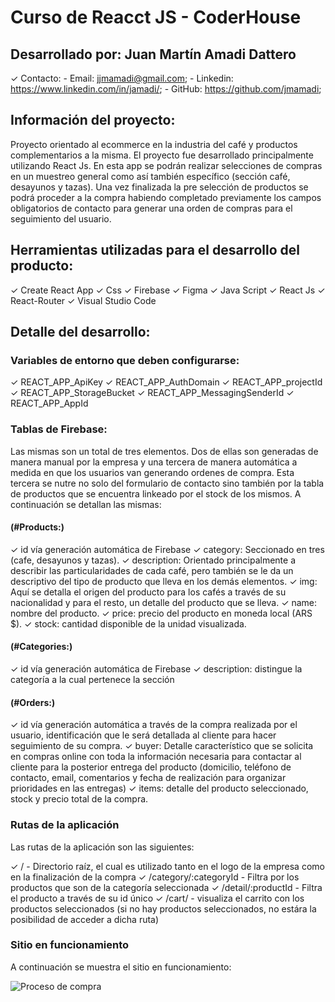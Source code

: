 # Curso de Reacct JS - CoderHouse

## Desarrollado por: Juan Martín Amadi Dattero

✓ Contacto:
    - Email: jjmamadi@gmail.com;
    - Linkedin: https://www.linkedin.com/in/jamadi/;
    - GitHub: https://github.com/jmamadi;

## Información del proyecto:

Proyecto orientado al ecommerce en la industria del café y productos complementarios a la misma. El proyecto fue desarrollado principalmente utilizando React Js. En esta app se podrán realizar selecciones de compras en un muestreo general como así también específico (sección café, desayunos y tazas). Una vez finalizada la pre selección de productos se podrá proceder a la compra habiendo completado previamente los campos obligatorios de contacto para generar una orden de compras para el seguimiento del usuario.

## Herramientas utilizadas para el desarrollo del producto:

✓ Create React App
✓ Css
✓ Firebase
✓ Figma
✓ Java Script
✓ React Js
✓ React-Router
✓ Visual Studio Code

## Detalle del desarrollo:

### Variables de entorno que deben configurarse:

✓ REACT_APP_ApiKey
✓ REACT_APP_AuthDomain
✓ REACT_APP_projectId
✓ REACT_APP_StorageBucket
✓ REACT_APP_MessagingSenderId
✓ REACT_APP_AppId

### Tablas de Firebase:
Las mismas son un total de tres elementos. Dos de ellas son generadas de manera manual por la empresa y una tercera de manera automática a medida en que los usuarios van generando ordenes de compra. Esta tercera se nutre no solo del formulario de contacto sino también por la tabla de productos que se encuentra linkeado por el stock de los mismos. A continuación se detallan las mismas:

#### (#Products:)
✓ id vía generación automática de Firebase
✓ category: Seccionado en tres (cafe, desayunos y tazas).
✓ description: Orientado principalmente a describir las particularidades de cada café, pero también se le da un descriptivo del tipo de producto que lleva en los demás elementos.
✓ img: Aquí se detalla el origen del producto para los cafés a través de su nacionalidad y para el resto, un detalle del producto que se lleva.
✓ name: nombre del producto.
✓ price: precio del producto en moneda local (ARS $).
✓ stock: cantidad disponible de la unidad visualizada.

#### (#Categories:)
✓ id vía generación automática de Firebase
✓ description: distingue la categoría a la cual pertenece la sección

#### (#Orders:)
✓ id vía generación automática a través de la compra realizada por el usuario, identificación que le será detallada al cliente para hacer seguimiento de su compra.
✓ buyer: Detalle característico que se solicita en compras online con toda la información necesaria para contactar al cliente para la posterior entrega del producto (domicilio, teléfono de contacto, email, comentarios y fecha de realización para organizar prioridades en las entregas)
✓ items: detalle del producto seleccionado, stock y precio total de la compra.

### Rutas de la aplicación

Las rutas de la aplicación son las siguientes:

✓ / - Directorio raíz, el cual es utilizado tanto en el logo de la empresa como en la finalización de la compra
✓ /category/:categoryId - Filtra por los productos que son de la categoría seleccionada
✓ /detail/:productId - Filtra el producto a través de su id único
✓ /cart/ - visualiza el carrito con los productos seleccionados (si no hay productos seleccionados, no estára la posibilidad de acceder a dicha ruta)

### Sitio en funcionamiento

A continuación se muestra el sitio en funcionamiento:

![Proceso de compra](https://agiongrande.github.io/deautor-react/deautor/public/proceso.gif)